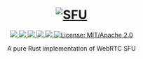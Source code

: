 <h1 align="center">
 <a href="https://sfu.rs"><img src="https://raw.githubusercontent.com/ngr-tc/sfu/master/docs/sfu-rs.jpg" alt="SFU"></a>
 <br>
</h1>
<p align="center">
 <a href="https://github.com/ngr-tc/sfu/actions"> 
  <img src="https://github.com/ngr-tc/sfu/workflows/sfu/badge.svg">
 </a> 
 <a href="https://codecov.io/gh/ngr-tc/sfu"> 
  <img src="https://codecov.io/gh/ngr-tc/sfu/branch/master/graph/badge.svg">
 </a>
 <a href="https://deps.rs/repo/github/ngr-tc/sfu"> 
  <img src="https://deps.rs/repo/github/ngr-tc/sfu/status.svg">
 </a>
 <a href="https://crates.io/crates/sfu"> 
  <img src="https://img.shields.io/crates/v/sfu.svg">
 </a> 
 <a href="https://docs.rs/sfu"> 
  <img src="https://docs.rs/sfu/badge.svg">
 </a>
 <a href="https://doc.rust-lang.org/1.6.0/complement-project-faq.html#why-dual-mitasl2-license">
  <img src="https://img.shields.io/badge/license-MIT%2FApache--2.0-blue" alt="License: MIT/Apache 2.0">
 </a>
</p>
<p align="center">
 A pure Rust implementation of WebRTC SFU
</p>
